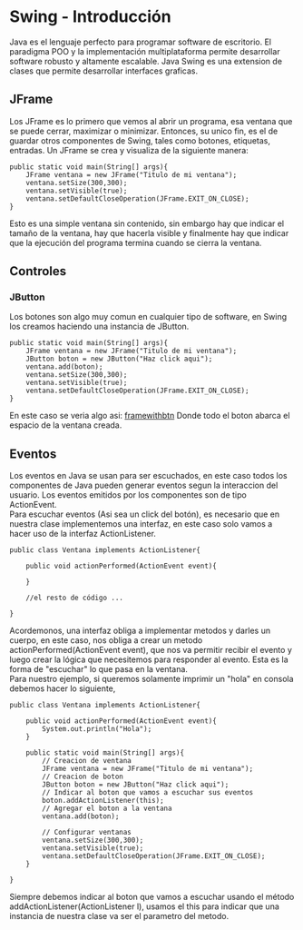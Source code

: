 # Swing - Introducción
Java es el lenguaje perfecto para programar software de escritorio. El paradigma POO y la implementación multiplataforma permite desarrollar software robusto y altamente escalable.
Java Swing es una extension de clases que permite desarrollar interfaces graficas.

## JFrame

Los JFrame es lo primero que vemos al abrir un programa, esa ventana que se puede cerrar, maximizar o minimizar. Entonces, su unico fin, es el de guardar otros componentes de Swing, tales como botones, etiquetas, entradas. Un JFrame se crea y visualiza de la siguiente manera:

```
public static void main(String[] args){
    JFrame ventana = new JFrame("Titulo de mi ventana");
    ventana.setSize(300,300);
    ventana.setVisible(true);
    ventana.setDefaultCloseOperation(JFrame.EXIT_ON_CLOSE);
}
```

Esto es una simple ventana sin contenido, sin embargo hay que indicar el tamaño de la ventana, hay que hacerla visible y finalmente hay que indicar que la ejecución del programa termina cuando se cierra la ventana.

## Controles
### JButton

Los botones son algo muy comun en cualquier tipo de software, en Swing los creamos haciendo una instancia de JButton.

```
public static void main(String[] args){
    JFrame ventana = new JFrame("Titulo de mi ventana");
    JButton boton = new JButton("Haz click aqui");
    ventana.add(boton);
    ventana.setSize(300,300);
    ventana.setVisible(true);
    ventana.setDefaultCloseOperation(JFrame.EXIT_ON_CLOSE);
}
```
En este caso se veria algo asi:
[framewithbtn](./framewithbtn.png)
Donde todo el boton abarca el espacio de la ventana creada.

## Eventos
Los eventos en Java se usan para ser escuchados, en este caso todos los componentes de Java pueden generar eventos segun la interaccion del usuario. Los eventos emitidos por los componentes son de tipo ActionEvent.</br>
Para escuchar eventos (Asi sea un click del botón), es necesario que en nuestra clase implementemos una interfaz, en este caso solo vamos a hacer uso de la interfaz ActionListener.
```
public class Ventana implements ActionListener{

    public void actionPerformed(ActionEvent event){

    }

    //el resto de código ...

}
```
Acordemonos, una interfaz obliga a implementar metodos y darles un cuerpo, en este caso, nos obliga a crear un metodo actionPerformed(ActionEvent event), que nos va permitir recibir el evento y luego crear la lógica que necesitemos para responder al evento. Esta es la forma de "escuchar" lo que pasa en la ventana.
</br>
Para nuestro ejemplo, si queremos solamente imprimir un "hola" en consola debemos hacer lo siguiente,

```
public class Ventana implements ActionListener{

    public void actionPerformed(ActionEvent event){
        System.out.println("Hola");
    }

    public static void main(String[] args){
        // Creacion de ventana
        JFrame ventana = new JFrame("Titulo de mi ventana");
        // Creacion de boton
        JButton boton = new JButton("Haz click aqui");
        // Indicar al boton que vamos a escuchar sus eventos
        boton.addActionListener(this);
        // Agregar el boton a la ventana
        ventana.add(boton);

        // Configurar ventanas
        ventana.setSize(300,300);
        ventana.setVisible(true);
        ventana.setDefaultCloseOperation(JFrame.EXIT_ON_CLOSE);
    }

}
```
Siempre debemos indicar al boton que vamos a escuchar usando el método addActionListener(ActionListener l), usamos el this para indicar que una instancia de nuestra clase va ser el parametro del metodo.

